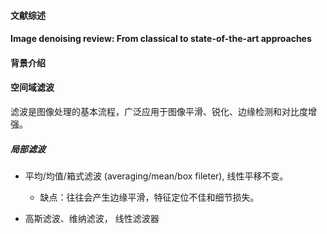 #### 文献综述
#### Image denoising review: From classical to state-of-the-art approaches

#### 背景介绍

#### 空间域滤波
滤波是图像处理的基本流程，广泛应用于图像平滑、锐化、边缘检测和对比度增强。

##### 局部滤波
+ 平均/均值/箱式滤波 (averaging/mean/box fileter), 线性平移不变。
  + 缺点：往往会产生边缘平滑，特征定位不佳和细节损失。

+ 高斯滤波、维纳滤波， 线性滤波器
